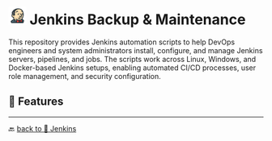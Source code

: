 # <img src="../../Assets/pics/icons8-jenkins-48.svg" width="35" alt="Jenkins Backup and Maintenance"> Jenkins Backup & Maintenance

This repository provides Jenkins automation scripts to help DevOps engineers and system administrators install, configure, and manage Jenkins servers, pipelines, and jobs. The scripts work across Linux, Windows, and Docker-based Jenkins setups, enabling automated CI/CD processes, user role management, and security configuration.

## 🚀 Features

---

🔙 [back to 📂 Jenkins](../)
